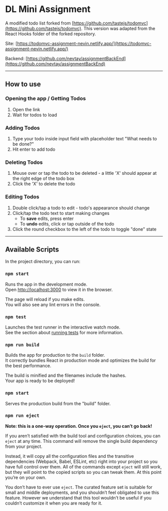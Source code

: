 # DL Mini Assignment
A modified todo list forked from [https://github.com/tastejs/todomvc](https://github.com/tastejs/todomvc). This version was adapted from the React Hooks folder of the forked repository.

Site: [https://todomvc-assignment-nevin.netlify.app/](https://todomvc-assignment-nevin.netlify.app/)

Backend: [https://github.com/nevtay/assignmentBackEnd](https://github.com/nevtay/assignmentBackEnd)

-----
## How to use

### Opening the app / Getting Todos
1. Open the link
2. Wait for todos to load

### Adding Todos
1. Type your todo inside input field with placeholder text "What needs to be done?"
2. Hit enter to add todo

### Deleting Todos
1. Mouse over or tap the todo to be deleted - a little 'X' should appear at the right edge of the todo box
2. Click the 'X' to delete the todo

### Editing Todos
1. Double click/tap a todo to edit - todo's appearance should change
2. Click/tap the todo text to start making changes
    - To **save** edits, press enter
    - To **undo** edits, click or tap outside of the todo
3. Click the round checkbox to the left of the todo to toggle "done" state

-----

## Available Scripts

In the project directory, you can run:

### `npm start`

Runs the app in the development mode.<br>
Open [http://localhost:3000](http://localhost:3000) to view it in the browser.

The page will reload if you make edits.<br>
You will also see any lint errors in the console.

### `npm test`

Launches the test runner in the interactive watch mode.<br>
See the section about [running tests](https://facebook.github.io/create-react-app/docs/running-tests) for more information.

### `npm run build`

Builds the app for production to the `build` folder.<br>
It correctly bundles React in production mode and optimizes the build for the best performance.

The build is minified and the filenames include the hashes.<br>
Your app is ready to be deployed!

### `npm start`

Serves the production build from the "build" folder.

### `npm run eject`

**Note: this is a one-way operation. Once you `eject`, you can’t go back!**

If you aren’t satisfied with the build tool and configuration choices, you can `eject` at any time. This command will remove the single build dependency from your project.

Instead, it will copy all the configuration files and the transitive dependencies (Webpack, Babel, ESLint, etc) right into your project so you have full control over them. All of the commands except `eject` will still work, but they will point to the copied scripts so you can tweak them. At this point you’re on your own.

You don’t have to ever use `eject`. The curated feature set is suitable for small and middle deployments, and you shouldn’t feel obligated to use this feature. However we understand that this tool wouldn’t be useful if you couldn’t customize it when you are ready for it.
